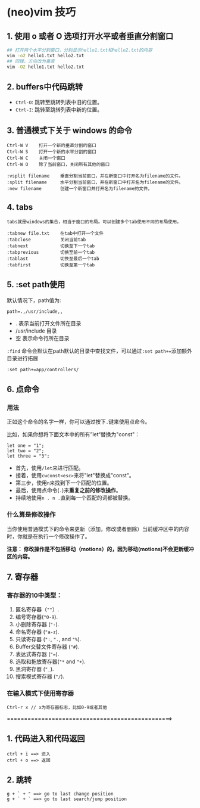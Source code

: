 # (neo)vim 技巧
## 1. 使用 o 或者 O 选项打开水平或者垂直分割窗口
```bash
## 打开两个水平分割窗口，分别显示hello1.txt和hello2.txt的内容
vim -o2 hello1.txt hello2.txt
## 同理，方向改为垂直
vim -O2 hello1.txt hello2.txt
```

## 2. buffers中代码跳转
- `Ctrl-O`: 跳转至跳转列表中旧的位置。
- `Ctrl-I`: 跳转至跳转列表中新的位置。

## 3. 普通模式下关于 windows 的命令
```vim
Ctrl-W V    打开一个新的垂直分割的窗口
Ctrl-W S    打开一个新的水平分割的窗口
Ctrl-W C    关闭一个窗口
Ctrl-W O    除了当前窗口，关闭所有其他的窗口

:vsplit filename    垂直分割当前窗口，并在新窗口中打开名为filename的文件。
:split filename     水平分割当前窗口，并在新窗口中打开名为filename的文件。
:new filename       创建一个新窗口并打开名为filename的文件。
```

## 4. tabs
    tabs就是windows的集合，相当于窗口的布局。可以创建多个tab使用不同的布局使用。
```vim
:tabnew file.txt    在tab中打开一个文件
:tabclose           关闭当前tab
:tabnext            切换至下一个tab
:tabprevious        切换至前一个tab
:tablast            切换至最后一个tab
:tabfirst           切换至第一个tab
```

## 5. :set path使用
默认情况下，path值为:
```vim
path=.,/usr/include,,
```
- . 表示当前打开文件所在目录
- /usr/include 目录
- 空 表示命令行所在目录

`:find` 命令会默认在path默认的目录中查找文件，可以通过`:set path+=`添加额外目录进行拓展
```vim
:set path+=app/controllers/
```

## 6. 点命令
### 用法

正如这个命令的名字一样，你可以通过按下`.`键来使用点命令。

比如，如果你想将下面文本中的所有”let“替换为"const"：

```
let one = "1";
let two = "2";
let three = "3";
```

- 首先，使用`/let`来进行匹配。
- 接着，使用`cwconst<esc>`来将"let"替换成"const"。
- 第三步，使用`n`来找到下一个匹配的位置。
- 最后，使用点命令(`.`)来**重复之前的修改操作**。
- 持续地使用`n . n .`直到每一个匹配的词都被替换。

### 什么算是修改操作
当你使用普通模式下的命令来更新（添加，修改或者删除）当前缓冲区中的内容时，你就是在执行一个修改操作了。

**注意： 修改操作是不包括移动（motions）的，因为移动(motions)不会更新缓冲区的内容。**


## 7. 寄存器
### 寄存器的10中类型：
1. 匿名寄存器（`""`）.
2. 编号寄存器(`"0-9`).
3. 小删除寄存器 (`"-`).
4. 命名寄存器 (`"a-z`).
5. 只读寄存器 (`":`, `".`, and `"%`).
6. Buffer交替文件寄存器 (`"#`).
7. 表达式寄存器 (`"=`).
8. 选取和拖放寄存器(`"*` and `"+`).
9. 黑洞寄存器 (`"_`).
10. 搜索模式寄存器 (`"/`).
### 在输入模式下使用寄存器
```
Ctrl-r x // x为寄存器标志，比如0-9或者其他
```

================================================>
## 1. 代码进入和代码返回
```
ctrl + i ==> 进入
ctrl + o ==> 返回
```

## 2. 跳转
```
g + ` + " ==> go to last change position
g + ` + ` ==> go to last search/jump position
```

